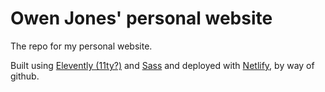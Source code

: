 # Owen Jones' personal website

The repo for my personal website.

Built using [Elevently (11ty?)](https://www.11ty.dev/) and [Sass](https://sass-lang.com/) and deployed with [Netlify](https://www.netlify.com/), by way of github.